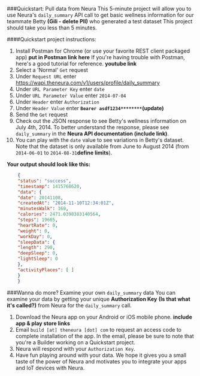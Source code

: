 
###Quickstart: Pull data from Neura
This 5-minute project will allow you to use Neura's `daily_summary` API call to get basic wellness information for our teammate Betty **(Gili - delete PII)** who generated a test dataset   This project should take you less than 5 minutes.

####Quickstart project instructions:
  1. Install Postman for Chrome (or use your favorite REST client packaged app) **put in Postman link here**  If you're having trouble with Postman, here's a good tutorial for reference. **youtube link**
  2. Select a 'Normal' `Get` request
  3. Under `Request URL` enter https://wapi.theneura.com/v1/users/profile/daily_summary 
  4. Under `URL Parameter Key` enter `date`
  5. Under `URL Parameter Value` enter `2014-07-04`
  6. Under `Header` enter `Authorization`
  7. Under  `Header Value` enter **`Bearer asdf1234********`(update)**
  8. Send the `Get` request
  9. Check out the JSON response to see Betty's wellness information on July 4th, 2014.  To better understand the response, please see `daily_summary` in the **Neura API documentation (include link)**.
  10. You can play with the `date` value to see variations in Betty's dataset. Note that the dataset is only available from June to August 2014 (from `2014-06-01` to `2014-08-31`**define limits**). 

**Your output should look like this:**

```json
    {
    "status": "success",
    "timestamp": 1415768620,
    "data": {
    "date": 20141108,
    "createdAt": "2014-11-10T12:34:01Z",
    "minutesWalk": 169,
    "calories": 2471.0398383140564,
    "steps": 19665,
    "heartRate": 0,
    "weight": 0,
    "workDay": 0,
    "sleepData": {
    "length": 290,
    "deepSleep": 0,
    "lightSleep": 0
    },
    "activityPlaces": [ ]
    }
    }
```
###Wanna do more? Examine your own `daily_summary` data
You can examine your data by getting your unique **Authorization Key** **(Is that what it's called?)** from Neura for the `daily_summary` call.  

  1.  Download the Neura app on your Android or iOS mobile phone. **include app & play store links** 
  2. Email `build [at] theneura [dot] com` to request an access code to complete installation of the app.  In the email, please be sure to note that you're a Builder working on a Quickstart project.  
  3. Neura will respond with your `Authorization Key`.
  4. Have fun playing around with your data. We hope it gives you a small taste of the power of Neura and motivates you to integrate your apps and IoT devices with Neura.

